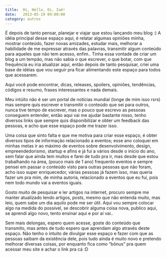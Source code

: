 ```yaml
---
title:  Hi, Hello, Oi, Iaê!
date:   2013-05-19 09:00:00
category: outros
---
```


É depois de tanto pensar, planejar e viajar que estou lançando meu blog :) A idéia principal desse espaço aqui, é relatar algumas opiniões minha, mostrar conteúdo, fazer novas amizades, estudar mais, melhorar a habilidade de me expressar através das palavras, transmitir algum conteúdo para aqueles que não tem acesso, enfim.. Tinha essa vontade de criar um blog a um tempão, mas não sabia o que escrever, o que botar, com que frequência eu iria atualizar aqui, então depois de tanto pesquisar, criei uma base de idéias que vou seguir pra ficar alimentando este espaço para todos que acessarem.

Aqui você pode encontrar, dicas, releases, spoilers, opiniões, tendências, códigos e resumo, frases interessantes e nada demais.

Meu intúito não é ser um portal de notícias mundial (longe de mim isso rsrs) mas sempre quis escrever e transmitir o conteúdo que sei para outros, nunca tive tempo de escrever, mas o pouco que escrevo as pessoas conseguem entender, então aqui vai me ajudar bastante nisso, tenho diversos links que sempre quis disponibilizar e obter um feedback das pessoas, e acho que esse espaço pode me trazer isso.

Uma coisa que sinto falta e que me motiva para criar esse espaço, é obter diversos tipos de informação relacionado a eventos; esse ano coloquei em minhas metas ir ao máximo de eventos sobre desenvolvimento, design, empreendedorismo, startup e afins e já fui a vários desde o início do ano, sem falar que ainda tem muitos e farei de tudo pra ir, mas desde que estou trabalhando na área, (pouco mais de 1 ano) frequento eventos e sempre pensei em passar o conteúdo visto para outras pessoas que não foram, acho isso super enriquecedor, várias pessoas já fazem isso, mas queria fazer um pra mim, de minha autoria, relacionado a eventos que eu fui, pois nem todo mundo vai a eventos iguais.

Gosto muito de pesquisar e ler artigos na internet, procuro sempre me manter atualizado lendo artigos, posts, mesmo que não entenda muito, mas leio, quem sabe um dia aquilo pode me ser útil. Aqui vou sempre colocar algo na medida do possível, se descobrir alguma coisa nova, publico aqui, se aprendi algo novo, tento ensinar aqui e por aí vai..

Sem mais delongas, espero quem acesse, goste do conteúdo que transmito, mas antes de tudo espero que aprendam algo através deste espaço. Não tenho o intuito de divulgar esse espaço e fazer com que as pessoas saibam da existência dele, pois tudo ainda é muito novo e pretendo melhorar diversas coisas, por enquanto fica como “bônus” pra quem acessar meu site e achar o link pra cá :D
